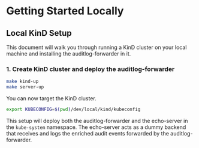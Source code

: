 # Getting Started Locally

## Local KinD Setup

This document will walk you through running a KinD cluster on your local machine and installing the auditlog-forwarder in it.

### 1. Create KinD cluster and deploy the auditlog-forwarder

```bash
make kind-up
make server-up
```

You can now target the KinD cluster.

```bash
export KUBECONFIG=$(pwd)/dev/local/kind/kubeconfig
```

This setup will deploy both the auditlog-forwarder and the echo-server in the `kube-system` namespace.
The echo-server acts as a dummy backend that receives and logs the enriched audit events forwarded by the auditlog-forwarder.
